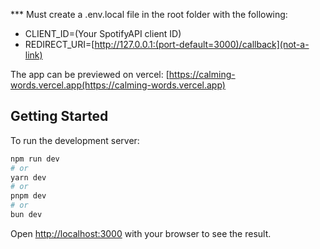 *** Must create a .env.local file in the root folder with the following:
- CLIENT_ID=(Your SpotifyAPI client ID)
- REDIRECT_URI=[http://127.0.0.1:(port-default=3000)/callback](not-a-link)

The app can be previewed on vercel:
[https://calming-words.vercel.app(https://calming-words.vercel.app)

## Getting Started

To run the development server:

```bash
npm run dev
# or
yarn dev
# or
pnpm dev
# or
bun dev
```

Open [http://localhost:3000](http://localhost:3000) with your browser to see the result.
